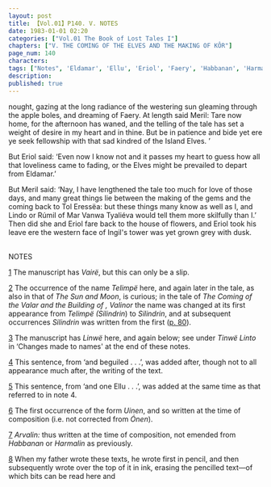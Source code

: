 ```yaml
---
layout: post
title: 【Vol.01】P140. V. NOTES
date: 1983-01-01 02:20
categories: ["Vol.01 The Book of Lost Tales I"]
chapters: ["V. THE COMING OF THE ELVES AND THE MAKING OF KÔR"]
page_num: 140
characters: 
tags: ["Notes", 'Eldamar', 'Ellu', 'Eriol', 'Faery', 'Habbanan', 'Harmalin']
description: 
published: true
---
```


<p style="text-indent: 0;">
nought, gazing at the long radiance of the westering sun gleaming through the apple boles, and dreaming of Faery. At length said Meril: Tare now home, for the afternoon has waned, and the telling of the tale has set a weight of desire in my heart and in thine. But be in patience and bide yet ere ye seek fellowship with that sad kindred of the Island Elves. ’
</p>

But Eriol said: ‘Even now I know not and it passes my heart to guess how all that loveliness came to fading, or the Elves might be prevailed to depart from Eldamar.’

But Meril said: ‘Nay, I have lengthened the tale too much for love of those days, and many great things lie between the making of the gems and the coming back to Tol Eressëa: but these things many know as well as I, and Lindo or Rúmil of Mar Vanwa Tyaliéva would tell them more skilfully than I.’ Then did she and Eriol fare back to the house of flowers, and Eriol took his leave ere the western face of Ingil's tower was yet grown grey with dusk.

<BR>
NOTES

[1]({{site.baseurl}}/vol01-p121)  The manuscript has <I>Vairë</I>, but this can only be a slip.

[2]({{site.baseurl}}/vol01-p121) The occurrence of the name <I>Telimpë</I> here, and again later in the tale, as also in that of <I>The Sun and Moon</I>, is curious; in the tale of <I>The Coming of the Valar and the Building of , Valinor</I> the name was changed at its first appearance from <I>Telimpë (Silindrin</I>) to <I>Silindrin</I>, and at subsequent occurrences <I>Silindrin</I> was written from the first ([p. 80]({{site.baseurl}}/vol01-p80)).

[3]({{site.baseurl}}/vol01-p124) The manuscript has <I>Linwë</I> here, and again below; see under <I>Tinwë Linto</I> in ‘Changes made to names' at the end of these notes.

[4]({{site.baseurl}}/vol01-p129) This sentence, from ‘and beguiled . . .’, was added after, though not to all appearance much after, the writing of the text.

[5]({{site.baseurl}}/vol01-p129) This sentence, from ‘and one Ellu . . .’, was added at the same time as that referred to in note 4.

[6]({{site.baseurl}}/vol01-p131) The first occurrence of the form <I>Uinen</I>, and so written at the time of composition (i.e. not corrected from <I>Ónen</I>).

[7]({{site.baseurl}}/vol01-p131) <I>Arvalin:</I> thus written at the time of composition, not emended from <I>Habbanan</I> or <I>Harmalin</I> as previously.

[8]({{site.baseurl}}/vol01-p132) When my father wrote these texts, he wrote first in pencil, and then subsequently wrote over the top of it in ink, erasing the pencilled text—of which bits can be read here and

